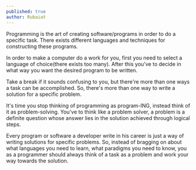 ```yaml
---
published: true
author: Rubaiat
---
```

Programming is the art of creating software/programs in order to do a specific task. There exists different languages and techniques for constructing these programs. 

In order to make a computer do a work for you, first you need to select a language of choice(there exists too many). After this you've to decide in what way you want the desired program to be written.

Take a break if it sounds confusing to you, but there're more than one ways a task can be accomplished. So, there's more than one way to write a solution for a specific problem.

It's time you stop thinking of programming as program-ING, instead think of it as problem-solving.
You've to think like a problem solver, a problem is a definite question whose answer lies in the solution achieved through logical steps.

Every program or software a developer write in his career is just a way of writing solutions for specific problems. So, instead of bragging on about what languages you need to learn, what paradigms you need to know, you as a programmer should always think of a task as a problem and work your way towards the solution.
